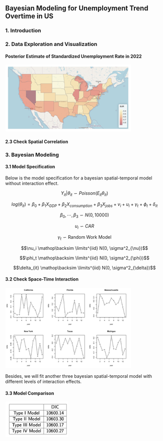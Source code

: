 ## Bayesian Modeling for Unemployment Trend Overtime in US

### 1. Introduction


### 2.  Data Exploration and Visualization

#### Posterior Estimate of Standardized Unemployment Rate in 2022

<img src="docs/map.png" width="400" />

#### 2.3 Check Spatial Correlation

### 3. Bayesian Modeling

#### 3.1 Model Specification

Below is the model specification for a bayesian spatial-temporal model without interaction effect. 

$$Y_{it}|\theta_{it} \backsim Poisson(E_{it}\theta_{it})$$

$$log(\theta_{it}) = \beta_0 + \beta_1 X_{GDP} + \beta_2 X_{consumption} + \beta_3 X_{jobs} + v_i + u_i + \gamma_t + \phi_t + \delta_{it}$$

$$\beta_0, \cdots, \beta_3 \backsim N(0, 10000)$$

$$u_i \backsim CAR$$

$$\gamma_t \backsim \text{Random Work Model}$$

$$\nu_i \mathop\backsim \limits^{iid} N(0, \sigma^2_{\nu})$$

$$\phi_t \mathop\backsim \limits^{iid} N(0, \sigma^2_{\phi})$$

$$\delta_{it} \mathop\backsim \limits^{iid} N(0, \sigma^2_{\delta})$$

#### 3.2 Check Space-Time Interaction

<img src="docs/interact.png" width="400" />

Besides, we will fit another three bayesian spatial-temporal model with different levels of interaction effects.

#### 3.3 Model Comparison

<img src="docs/DIC.png" width="200" />
